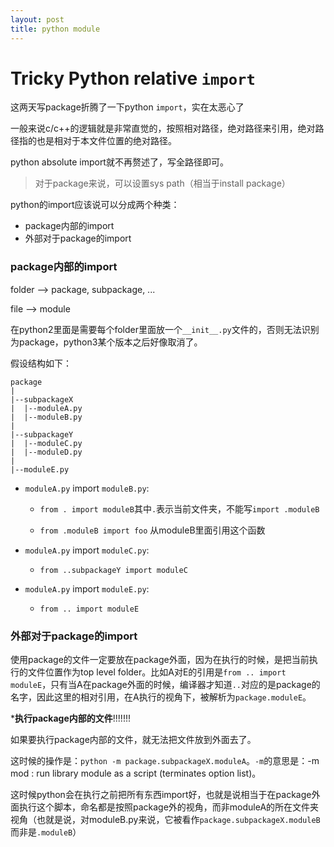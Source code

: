 ```yaml
---
layout: post
title: python module
---
```


# Tricky Python relative `import `

这两天写package折腾了一下python `import`，实在太恶心了



一般来说c/c++的逻辑就是非常直觉的，按照相对路径，绝对路径来引用，绝对路径指的也是相对于本文件位置的绝对路径。



python absolute import就不再赘述了，写全路径即可。

> 对于package来说，可以设置sys path（相当于install package）

python的import应该说可以分成两个种类：

- package内部的import
- 外部对于package的import



### package内部的import

folder --> package, subpackage, ...

file --> module

在python2里面是需要每个folder里面放一个`__init__.py`文件的，否则无法识别为package，python3某个版本之后好像取消了。

假设结构如下：

```
package
|
|--subpackageX
|  |--moduleA.py
|  |--moduleB.py
|
|--subpackageY
|  |--moduleC.py
|  |--moduleD.py
|
|--moduleE.py
```

- `moduleA.py` import `moduleB.py`:

  - `from . import moduleB`其中`.`表示当前文件夹，不能写`import .moduleB`

  - `from .moduleB import foo` 从moduleB里面引用这个函数

  

- `moduleA.py` import `moduleC.py`:

  - `from ..subpackageY import moduleC`

- `moduleA.py` import `moduleE.py`:

  - `from .. import moduleE`





### 外部对于package的import

使用package的文件一定要放在package外面，因为在执行的时候，是把当前执行的文件位置作为top level folder。比如A对E的引用是`from .. import moduleE`，只有当A在package外面的时候，编译器才知道`..`对应的是package的名字，因此这里的相对引用，在A执行的视角下，被解析为`package.moduleE`。



***执行package内部的文件**!!!!!!!

如果要执行package内部的文件，就无法把文件放到外面去了。

这时候的操作是：`python -m package.subpackageX.moduleA`。`-m`的意思是：-m mod : run library module as a script (terminates option list)。

这时候python会在执行之前把所有东西import好，也就是说相当于在package外面执行这个脚本，命名都是按照package外的视角，而非moduleA的所在文件夹视角（也就是说，对moduleB.py来说，它被看作`package.subpackageX.moduleB`而非是`.moduleB`）